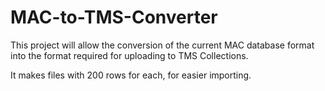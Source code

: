 # MAC-to-TMS-Converter
This project will allow the conversion of the current MAC database format into the format required for uploading to TMS Collections.

It makes files with 200 rows for each, for easier importing.

